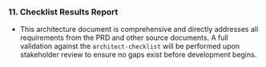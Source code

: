 ### **11. Checklist Results Report**

- This architecture document is comprehensive and directly addresses all requirements from the PRD and other source documents. A full validation against the `architect-checklist` will be performed upon stakeholder review to ensure no gaps exist before development begins.
